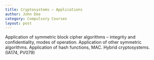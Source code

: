 ```yaml
---
title: Cryptosystems – Applications
author: John Doe
category: Compulsory Courses
layout: post
---
```


Application of symmetric block cipher algorithms – integrity and confidentiality, modes of operation. Application of other symmetric algorithms. Application of hash functions, MAC. Hybrid cryptosystems. (IA174, PV079)